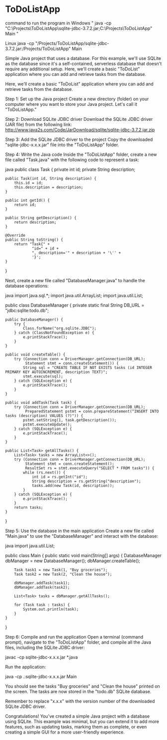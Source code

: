 # ToDoListApp
command to run the program in Windows " java -cp "C:\Projects\ToDoListApp\sqlite-jdbc-3.7.2.jar;C:\Projects\ToDoListApp" Main "

Linux java -cp "/Projects/ToDoListApp/sqlite-jdbc-3.7.2.jar:/Projects/ToDoListApp" Main


 Simple Java project that uses a database. For this example, we'll use SQLite as the database since it's a self-contained, serverless database that doesn't require any additional setup.  Here, we'll create a basic "ToDoList" application where you can add and retrieve tasks from the database.



Here, we'll create a basic "ToDoList" application where you can add and retrieve tasks from the database.

Step 1: Set up the Java project
Create a new directory (folder) on your computer where you want to store your Java project. Let's call it "ToDoListApp."

Step 2: Download SQLite JDBC driver
Download the SQLite JDBC driver (JAR file) from the following link: http://www.java2s.com/Code/JarDownload/sqlite/sqlite-jdbc-3.7.2.jar.zip

Step 3: Add the SQLite JDBC driver to the project
Copy the downloaded "sqlite-jdbc-x.x.x.jar" file into the "ToDoListApp" folder.

Step 4: Write the Java code
Inside the "ToDoListApp" folder, create a new file called "Task.java" with the following code to represent a task:

java
public class Task {
    private int id;
    private String description;

    public Task(int id, String description) {
        this.id = id;
        this.description = description;
    }

    public int getId() {
        return id;
    }

    public String getDescription() {
        return description;
    }

    @Override
    public String toString() {
        return "Task{" +
                "id=" + id +
                ", description='" + description + '\'' +
                '}';
    }
}


Next, create a new file called "DatabaseManager.java" to handle the database operations:

java
import java.sql.*;
import java.util.ArrayList;
import java.util.List;

public class DatabaseManager {
    private static final String DB_URL = "jdbc:sqlite:todo.db";

    public DatabaseManager() {
        try {
            Class.forName("org.sqlite.JDBC");
        } catch (ClassNotFoundException e) {
            e.printStackTrace();
        }
    }

    public void createTable() {
        try (Connection conn = DriverManager.getConnection(DB_URL);
             Statement stmt = conn.createStatement()) {
            String sql = "CREATE TABLE IF NOT EXISTS tasks (id INTEGER PRIMARY KEY AUTOINCREMENT, description TEXT)";
            stmt.execute(sql);
        } catch (SQLException e) {
            e.printStackTrace();
        }
    }

    public void addTask(Task task) {
        try (Connection conn = DriverManager.getConnection(DB_URL);
             PreparedStatement pstmt = conn.prepareStatement("INSERT INTO tasks (description) VALUES (?)")) {
            pstmt.setString(1, task.getDescription());
            pstmt.executeUpdate();
        } catch (SQLException e) {
            e.printStackTrace();
        }
    }

    public List<Task> getAllTasks() {
        List<Task> tasks = new ArrayList<>();
        try (Connection conn = DriverManager.getConnection(DB_URL);
             Statement stmt = conn.createStatement();
             ResultSet rs = stmt.executeQuery("SELECT * FROM tasks")) {
            while (rs.next()) {
                int id = rs.getInt("id");
                String description = rs.getString("description");
                tasks.add(new Task(id, description));
            }
        } catch (SQLException e) {
            e.printStackTrace();
        }
        return tasks;
    }
}


Step 5: Use the database in the main application
Create a new file called "Main.java" to use the "DatabaseManager" and interact with the database:

java
import java.util.List;

public class Main {
    public static void main(String[] args) {
        DatabaseManager dbManager = new DatabaseManager();
        dbManager.createTable();

        Task task1 = new Task(1, "Buy groceries");
        Task task2 = new Task(2, "Clean the house");

        dbManager.addTask(task1);
        dbManager.addTask(task2);

        List<Task> tasks = dbManager.getAllTasks();

        for (Task task : tasks) {
            System.out.println(task);
        }
    }
}


Step 6: Compile and run the application
Open a terminal (command prompt), navigate to the "ToDoListApp" folder, and compile all the Java files, including the SQLite JDBC driver:


javac -cp sqlite-jdbc-x.x.x.jar *.java


Run the application:


java -cp .:sqlite-jdbc-x.x.x.jar Main


You should see the tasks "Buy groceries" and "Clean the house" printed on the screen. The tasks are now stored in the "todo.db" SQLite database.

Remember to replace "x.x.x" with the version number of the downloaded SQLite JDBC driver.

Congratulations! You've created a simple Java project with a database using SQLite. This example was minimal, but you can extend it to add more features, such as updating tasks, marking them as complete, or even creating a simple GUI for a more user-friendly experience.
